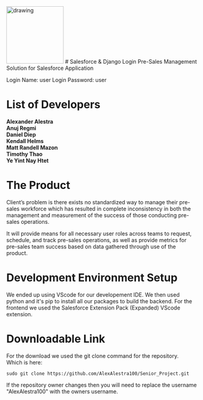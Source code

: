<img src="https://user-images.githubusercontent.com/58407966/168408322-c9eade55-12a9-4cae-90e6-15489d34b2af.png" alt="drawing" style="width:150px;"/>
# Salesforce & Django Login
Pre-Sales Management Solution for Salesforce Application

Login Name: user Login Password: user

# List of Developers
**Alexander Alestra**<br />
**Anuj Regmi**<br />
**Daniel Diep**<br />
**Kendall Helms**<br />
**Matt Randell Mazon**<br />
**Timothy Thao**<br />
**Ye Yint Nay Htet**

# The Product
Client’s problem is there exists no standardized way to manage their pre-sales workforce which has resulted in complete inconsistency in both the management and measurement of the success of those conducting pre-sales operations.

It will provide means for all necessary user roles across teams to request, schedule, and track pre-sales operations, as well as provide metrics for pre-sales team success based on data gathered through use of the product.

# Development Environment Setup
We ended up using VScode for our developement IDE. We then used python and it's pip to install all our packages to build the backend. For the frontend we used the Salesforce Extension Pack (Expanded) VScode extension.

# Downloadable Link
For the download we used the git clone command for the repository.<br />
Which is here:
```
sudo git clone https://github.com/AlexAlestra100/Senior_Project.git
```
If the repository owner changes then you will need to replace the username "AlexAlestra100" with the owners username.
